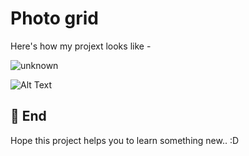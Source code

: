 # Photo grid 

Here's how my projext looks like - 


![unknown](https://user-images.githubusercontent.com/95962046/153540019-0f51be56-fdc9-4254-b7b2-7b0d95131fba.png)


![Alt Text](https://media.giphy.com/media/B4QFX2cqLR9hVh1pcE/giphy.gif) 

## 🚀 End
Hope this project helps you to learn something new.. :D